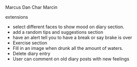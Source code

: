Marcus
Dan
Char
Marcin



extensions 
- select different faces to show mood on diary section.
- add a random tips and suggestions section
- have an alert tell you to have a break or say brake is over
- Exercise section
- Fill in an image when drunk all the amount of waters.
- Delete diary entry
- User can comment on old diary posts with new feelings